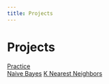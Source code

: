 ```yaml
---
title: Projects
---
```

<h1>Projects</h1>

[Practice](/projects/practice.md)\
[Naive Bayes](/projects/msu/csci_447/naive_bayes.md)
[K Nearest Neighbors](/projects/msu/csci_447/k_nearest_neighbors.md)

